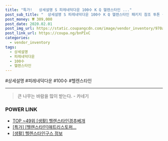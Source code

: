 ```yaml
--- 
title: "특가!   상세설명 S 피레네덕다운 100수 K Q 헬렌스타인 ..." 
post_sub_title: "  상세설명 S 피레네덕다운 100수 K Q 헬렌스타인 패키지 참조 투톤 블랙라벨" 
post_money: ₩ 309,000 
post_date: 2020.02.01 
post_img_url: https://static.coupangcdn.com/image/vendor_inventory/970a/fb2cb2bcaa1040f80e681dd9a3d8a5c53a4e9be22494b437bcf39c681dbe.jpg 
post_link_url: https://coupa.ng/bnPIxC 
categories: 
  - vendor_inventory 
tags: 
  - 상세설명 
  - 피레네덕다운 
  - 100수 
  - 헬렌스타인 
--- 
```

  #상세설명 #피레네덕다운 #100수 #헬렌스타인 
<hr> 

> 큰 나무는 바람을 많이 받는다. - 카네기 


### POWER LINK

* <a href="https://blog.naver.com/an0733/221787270456" target="_blank"> TOP ~49위 [생활] 헬렌스타인경추베개</a>
* <a href="https://blog.naver.com/sakai111/221790497925" target="_blank">[특가] [헬렌스타인]매트리스토퍼...</a>
* <a href="https://blog.naver.com/fasyy4321/221770398746" target="_blank"> [생활] 헬렌스타인구스 정보 </a>
